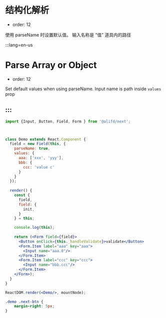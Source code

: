 # 结构化解析

- order: 12

使用 parseName 时设置默认值。
输入名称是 “值” 道具内的路径

:::lang=en-us
# Parse Array or Object

- order: 12

Set default values when using parseName. 
Input name is path inside `values` prop

:::
---

````jsx
import {Input, Button, Field, Form } from '@alifd/next';



class Demo extends React.Component {
  field = new Field(this, {
    parseName: true,
    values: {
      aaa: ['xxx', 'yyy'],
      bbb: {
        ccc: 'value c'
      }
    }
  });
  
  render() {
    const {
      field,
      field: {
        init,
      }
    } = this;

    console.log(this);
    
    return (<Form field={field}>
      <Button onClick={this._handleValidate}>validate</Button>
      <Form.Item label="aaa" key="aaa">
        <Input name="aaa.0"/>
      </Form.Item>
      <Form.Item label="ccc" key="ccc">
        <Input name="bbb.ccc"/>
      </Form.Item>
    </Form>);
  }
}

ReactDOM.render(<Demo/>, mountNode);
````

````css
.demo .next-btn {
    margin-right: 5px;
}
````
